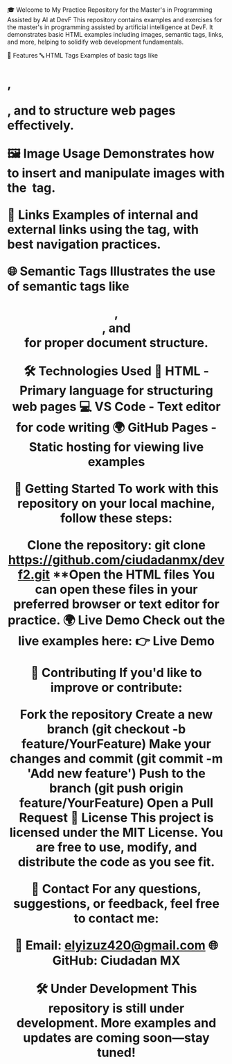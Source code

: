 🎓 Welcome to My Practice Repository for the Master's in Programming Assisted by AI at DevF
This repository contains examples and exercises for the master's in programming assisted by artificial intelligence at DevF. It demonstrates basic HTML examples including images, semantic tags, links, and more, helping to solidify web development fundamentals.

🚀 Features
🔤 HTML Tags
Examples of basic tags like <h1>, <p>, and <a> to structure web pages effectively.

🖼️ Image Usage
Demonstrates how to insert and manipulate images with the <img> tag.

🔗 Links
Examples of internal and external links using the <a> tag, with best navigation practices.

🌐 Semantic Tags
Illustrates the use of semantic tags like <header>, <footer>, and <section> for proper document structure.

🛠️ Technologies Used
📄 HTML - Primary language for structuring web pages
💻 VS Code - Text editor for code writing
🌍 GitHub Pages - Static hosting for viewing live examples

🚧 Getting Started
To work with this repository on your local machine, follow these steps:

Clone the repository:
git clone https://github.com/ciudadanmx/devf2.git
**Open the HTML files You can open these files in your preferred browser or text editor for practice.
🌍 Live Demo
Check out the live examples here: 👉 Live Demo

🤝 Contributing
If you'd like to improve or contribute:

Fork the repository
Create a new branch (git checkout -b feature/YourFeature)
Make your changes and commit (git commit -m 'Add new feature')
Push to the branch (git push origin feature/YourFeature)
Open a Pull Request
📄 License
This project is licensed under the MIT License. You are free to use, modify, and distribute the code as you see fit.

💬 Contact
For any questions, suggestions, or feedback, feel free to contact me:

📧 Email: elyizuz420@gmail.com
🌐 GitHub: Ciudadan MX

🛠️ Under Development
This repository is still under development. More examples and updates are coming soon—stay tuned!
